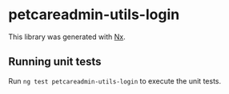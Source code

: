 # petcareadmin-utils-login

This library was generated with [Nx](https://nx.dev).

## Running unit tests

Run `ng test petcareadmin-utils-login` to execute the unit tests.
